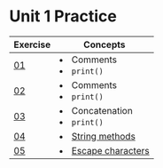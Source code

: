 # Unit 1 Practice

| Exercise            | Concepts |
|---------------------|----------|
|[01](exercise_1.md) | <li>Comments</li><li>`print()`</li>|
|[02](exercise_2.md) | <li>Comments</li><li>`print()`</li>
|[03](exercise_3.md) | <li>Concatenation</li><li>`print()`</li>
|[04](exercise_4.md)| <li>[String methods](https://www.w3schools.com/python/python_ref_string.asp)</li>
|[05](exercise_5.md)| <li>[Escape characters](https://www.w3schools.com/python/gloss_python_escape_characters.asp)</li>